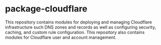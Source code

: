 # package-cloudflare

This repository contains modules for deploying and managing Cloudflare infrastructure such DNS zones and records as well
as configuring security, caching, and custom rule configuration. This repository also contains modules for Cloudflare
user and account management.
